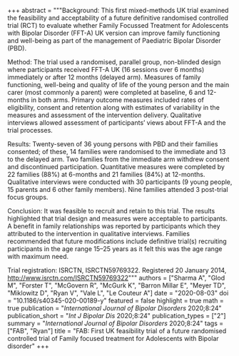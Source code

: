 +++
abstract = """Background: This first mixed-methods UK trial examined the feasibility and acceptability of a future definitive randomised controlled trial (RCT) to evaluate whether Family Focussed Treatment for Adolescents with Bipolar Disorder (FFT-A) UK version can improve family functioning and well-being as part of the management of Paediatric Bipolar Disorder (PBD).

Method: The trial used a randomised, parallel group, non-blinded design where participants received FFT-A UK (16 sessions over 6 months) immediately or after 12 months (delayed arm). Measures of family functioning, well-being and quality of life of the young person and the main carer (most commonly a parent) were completed at baseline, 6 and 12-months in both arms. Primary outcome measures included rates of eligibility, consent and retention along with estimates of variability in the measures and assessment of the intervention delivery. Qualitative interviews allowed assessment of participants’ views about FFT-A and the trial processes.

Results: Twenty-seven of 36 young persons with PBD and their families consented; of these, 14 families were randomised to the immediate and 13 to the delayed arm. Two families from the immediate arm withdrew consent and discontinued participation. Quantitative measures were completed by 22 families (88%) at 6-months and 21 families (84%) at 12-months. Qualitative interviews were conducted with 30 participants (9 young people, 15 parents and 6 other family members). Nine families attended 3 post-trial focus groups.

Conclusion: It was feasible to recruit and retain to this trial. The results highlighted that trial design and measures were acceptable to participants. A benefit in family relationships was reported by participants which they attributed to the intervention in qualitative interviews. Families recommended that future modifications include definitive trial(s) recruiting participants in the age range 15–25 years as it felt this was the age range with maximum need.

Trial registration: ISRCTN, ISRCTN59769322. Registered 20 January 2014, http://www.isrctn.com/ISRCTN59769322"""
authors = ["Sharma A", "Glod M", "Forster T", "McGovern R", "McGurk K", "Barron Millar E", "Meyer TD", "Miklowitz D", "Ryan V", "Vale L", "Le Couteur A"]
date = "2020-08-03"
doi = "10.1186/s40345-020-00189-y"
featured = false
highlight = true
math = true
publication = "*International Journal of Bipolar Disorders* 2020;8:24"
publication_short = "*Int J Bipolar Dis* 2020;8:24"
publication_types = ["2"]
summary = "*International Journal of Bipolar Disorders* 2020;8:24"
tags = ["FAB", "Ryan"]
title = "FAB: First UK feasibility trial of a future randomised controlled trial of Family focused treatment for Adolescents with Bipolar disorder"
+++
